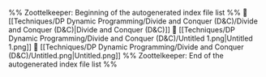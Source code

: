 %% Zoottelkeeper: Beginning of the autogenerated index file list  %%
📄 [[Techniques/DP Dynamic Programming/Divide and Conquer (D&C)/Divide and Conquer (D&C)|Divide and Conquer (D&C)]]
📄 [[Techniques/DP Dynamic Programming/Divide and Conquer (D&C)/Untitled 1.png|Untitled 1.png]]
📄 [[Techniques/DP Dynamic Programming/Divide and Conquer (D&C)/Untitled.png|Untitled.png]]
%% Zoottelkeeper: End of the autogenerated index file list  %%
